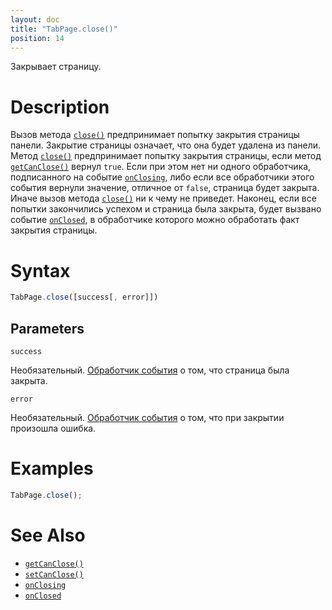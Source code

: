 ```yaml
---
layout: doc
title: "TabPage.close()"
position: 14
---
```


Закрывает страницу.

# Description

Вызов метода [`close()`](../TabPage.close/) предпринимает попытку закрытия страницы панели. Закрытие
страницы означает, что она будет удалена из панели. Метод [`close()`](../TabPage.close/) предпринимает
попытку закрытия страницы, если метод [`getCanClose()`](../TabPage.getCanClose/) вернул `true`. Если
при этом нет ни одного обработчика, подписанного на событие [`onClosing`](../TabPage.onClosing/), либо
если все обработчики этого события вернули значение, отличное от `false`, страница будет закрыта. Иначе
вызов метода [`close()`](../TabPage.close/) ни к чему не приведет. Наконец, если все попытки закончились
успехом и страница была закрыта, будет вызвано событие [`onClosed`](../TabPage.onClosed/), в обработчике
которого можно обработать факт закрытия страницы.

# Syntax

```js
TabPage.close([success[, error]])
```

## Parameters

`success`

Необязательный. [Обработчик события](../../../../KeyConcepts/Script/) о том, что страница была закрыта.

`error`

Необязательный. [Обработчик события](../../../../KeyConcepts/Script/) о том, что при закрытии произошла ошибка.

# Examples

```js
TabPage.close();
```

# See Also

* [`getCanClose()`](../TabPage.getCanClose/)
* [`setCanClose()`](../TabPage.setCanClose/)
* [`onClosing`](../TabPage.onClosing/)
* [`onClosed`](../TabPage.onClosed/)

